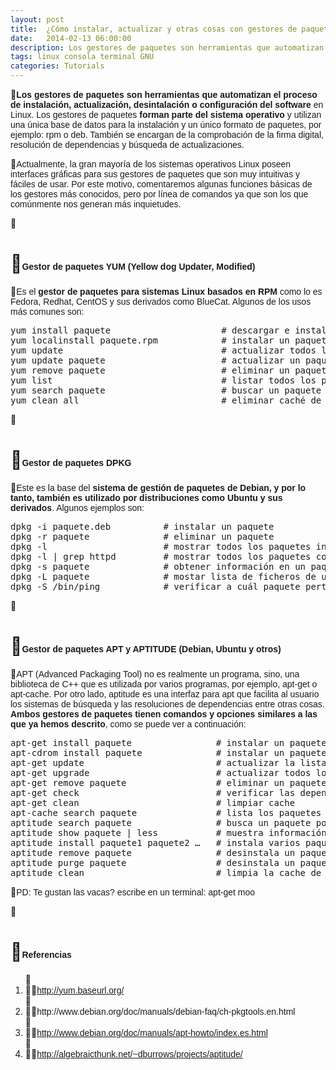 ```yaml
---
layout: post
title:  ¿Cómo instalar, actualizar y otras cosas con gestores de paquetes en Linux?
date:   2014-02-13 06:00:00
description: Los gestores de paquetes son herramientas que automatizan el proceso de instalación, actualización, desintalación o configuración del software en Linux. 
tags: linux consola terminal GNU
categories: Tutorials
---
```

<p>
<span style="font-family: arial, helvetica, sans-serif; font-size: 14px;"><strong>Los gestores de paquetes son herramientas que automatizan el proceso de instalación, actualización, desintalación o configuración del software</strong> en Linux. Los gestores de paquetes <strong>forman parte del sistema operativo</strong> y utilizan una única base de datos para la instalación y un único formato de paquetes, por ejemplo: rpm o deb. También se encargan de la comprobación de la firma digital, resolución de dependencias y búsqueda de actualizaciones.</span></p>

<p>
<span style="font-size:14px;"><span style="font-family:arial,helvetica,sans-serif;">Actualmente, la gran mayoría de los sistemas operativos Linux poseen interfaces gráficas para sus gestores de paquetes que son muy intuitivas y fáciles de usar. Por este motivo, comentaremos algunas funciones básicas de los gestores más conocidos, pero por línea de comandos ya que son los que comúnmente nos generan más inquietudes.</span></span></p>
<p>
&nbsp;</p>
<h1>
<span style="font-size:14px;"><span style="font-family:arial,helvetica,sans-serif;">Gestor de paquetes YUM (Yellow dog Updater, Modified)</span></span></h1>
<p>
<span style="font-family: arial, helvetica, sans-serif; font-size: 14px;">Es el <strong>gestor de paquetes para sistemas Linux basados en RPM</strong> como lo es Fedora, Redhat, CentOS y sus derivados como BlueCat. Algunos de los usos más comunes son:</span></p>
<pre>yum install paquete                     # descargar e instalar un paquete y sus dependencias
yum localinstall paquete.rpm            # instalar un paquete previamente descargado y sus dependencias
yum update                              # actualizar todos los paquetes instalados
yum update paquete                      # actualizar un paquete
yum remove paquete                      # eliminar un paquete
yum list                                # listar todos los paquetes instalados
yum search paquete                      # buscar un paquete en repositorio
yum clean all                           # eliminar caché de paquetes, encabezados y otros</pre>
<p>
&nbsp;</p>
<h1>
<span style="font-size:14px;"><span style="font-family:arial,helvetica,sans-serif;">Gestor de paquetes DPKG </span></span></h1>
<p>
<span style="font-family: arial, helvetica, sans-serif; font-size: 14px;">Este es la base del <strong>sistema de gestión de paquetes de Debian, y por lo tanto, también es utilizado por distribuciones como Ubuntu y sus derivados</strong>. Algunos ejemplos son:</span></p>
<pre>dpkg -i paquete.deb          # instalar un paquete
dpkg -r paquete              # eliminar un paquete
dpkg -l                      # mostrar todos los paquetes instalados
dpkg -l | grep httpd         # mostrar todos los paquetes con el nombre “httpd”
dpkg -s paquete              # obtener información en un paquete específico instalado en el sistema.
dpkg -L paquete              # mostar lista de ficheros de un paquete instalado
dpkg -S /bin/ping            # verificar a cuál paquete pertenece a un fichero</pre>
<p>
&nbsp;</p>
<h1>
<span style="font-size:14px;"><span style="font-family:arial,helvetica,sans-serif;">Gestor de paquetes APT y APTITUDE (Debian, Ubuntu y otros)</span></span></h1>
<p>
<span style="font-family: arial, helvetica, sans-serif; font-size: 14px;">APT (Advanced Packaging Tool) no es realmente un programa, sino, una biblioteca de C++ que es utilizada por varios programas, por ejemplo, apt-get o apt-cache. Por otro lado, aptitude es una interfaz para apt que facilita al usuario los sistemas de búsqueda y las resoluciones de dependencias entre otras cosas. <strong>Ambos gestores de paquetes tienen comandos y opciones similares a las que ya hemos descrito</strong>, como se puede ver a continuación:</span></p>
<pre>apt-get install paquete                # instalar un paquete
apt-cdrom install paquete              # instalar un paquete desde un cdrom
apt-get update                         # actualizar la lista de paquetes
apt-get upgrade                        # actualizar todos los paquetes instalados
apt-get remove paquete                 # eliminar un paquete
apt-get check                          # verificar las dependencias.
apt-get clean                          # limpiar cache
apt-cache search paquete               # lista los paquetes que corresponde a “paquete”
aptitude search paquete                # busca un paquete por el nombre
aptitude show paquete | less           # muestra información sobre un paquete
aptitude install paquete1 paquete2 …   # instala varios paquetes con sus dependencias
aptitude remove paquete                # desinstala un paquete.
aptitude purge paquete                 # desinstala un paquete y lo limpia de la cache
aptitude clean                         # limpia la cache de paquetes.</pre>
<p>
<span style="font-family: arial, helvetica, sans-serif; font-size: 14px;">PD: Te gustan las vacas? escribe en un terminal: apt-get moo</span></p>
<p>
&nbsp;</p>
<h1>
<span style="font-size:14px;"><span style="font-family:arial,helvetica,sans-serif;">Referencias</span></span></h1>
<ol>
<li>
<a href="http://yum.baseurl.org/" style="font-family: arial, helvetica, sans-serif; font-size: 14px;">http://yum.baseurl.org/</a></li>
<li>
<span style="font-size:14px;"><span style="font-family:arial,helvetica,sans-serif;">http://www.debian.org/doc/manuals/debian-faq/ch-pkgtools.en.html</span></span></li>
<li>
<span style="font-size:14px;"><span style="font-family:arial,helvetica,sans-serif;"><a href="http://www.debian.org/doc/manuals/apt-howto/index.es.html">http://www.debian.org/doc/manuals/apt-howto/index.es.html</a></span></span></li>
<li>
<span style="font-size:14px;"><span style="font-family:arial,helvetica,sans-serif;"><a href="http://algebraicthunk.net/~dburrows/projects/aptitude/">http://algebraicthunk.net/~dburrows/projects/aptitude/</a></span></span></li>
</ol>